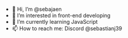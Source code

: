- 👋 Hi, I’m @sebajaen
- 👀 I’m interested in front-end developing
- 🌱 I’m currently learning JavaScript
- 📫 How to reach me: Discord @sebastianj39

<!---
sebajaen/sebajaen is a ✨ special ✨ repository because its `README.md` (this file) appears on your GitHub profile.
You can click the Preview link to take a look at your changes.
--->
